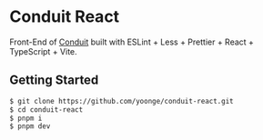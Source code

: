 # Conduit React

Front-End of [Conduit](https://github.com/yoonge/conduit-react.git) built with ESLint + Less + Prettier + React + TypeScript + Vite.

## Getting Started

``` sh
$ git clone https://github.com/yoonge/conduit-react.git
$ cd conduit-react
$ pnpm i
$ pnpm dev
```
